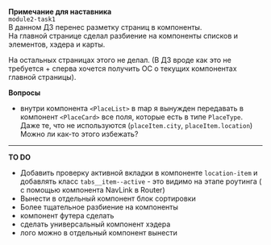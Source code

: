 **Примечание для наставника**  
`module2-task1`  
В данном ДЗ перенес разметку страниц в компоненты.  
На главной странице сделал разбиение на компоненты списков и элементов, хэдера и карты.

На остальных страницах этого не делал. (В ДЗ вроде как это не требуется + сперва хочется получить ОС о текущих компонентах главной страницы).

**Вопросы**
- внутри компонента `<PlaceList>` в map я вынужден передавать в компонент `<PlaceCard>` все поля, которые есть в типе `PlaceType`.
Даже те, что не используются (`placeItem.city`, `placeItem.location`)
Можно ли как-то этого избежать?

----
**TO DO**
- Добавить проверку активной вкладки в компоненте `location-item` и добавлять класс `tabs__item--active` - это видимо на этапе роутинга ( с помощью компонента NavLink в Router)
- Вынести в отдельный компонент блок сортировки
- Более тщательное разбиение на компоненты
- компонент футера сделать
- сделать универсальный компонент хэдера
- лого можно в отдельный компонент вынести




